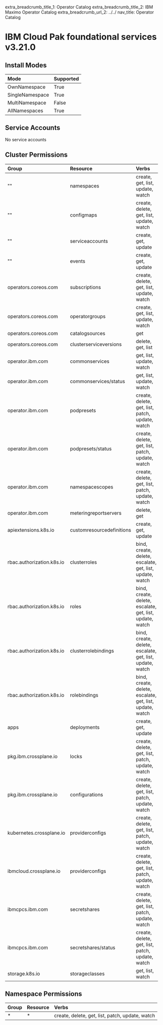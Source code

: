extra_breadcrumb_title_1: Operator Catalog
extra_breadcrumb_title_2: IBM Maximo Operator Catalog
extra_breadcrumb_url_2: ../../
nav_title: Operator Catalog

IBM Cloud Pak foundational services v3.21.0
================================================================================

Install Modes
--------------------------------------------------------------------------------
| Mode                 | Supported |
| :------------------- | :-------- |
| OwnNamespace         | True      |
| SingleNamespace      | True      |
| MultiNamespace       | False     |
| AllNamespaces        | True      |

Service Accounts
--------------------------------------------------------------------------------
No service accounts

Cluster Permissions
--------------------------------------------------------------------------------
| Group                                    | Resource                                 | Verbs                                                                            |
| :--------------------------------------- | :--------------------------------------- | :------------------------------------------------------------------------------- |
| ""                                       | namespaces                               | create, get, list, update, watch                                                 |
| ""                                       | configmaps                               | create, delete, get, list, update, watch                                         |
| ""                                       | serviceaccounts                          | create, get, update                                                              |
| ""                                       | events                                   | create, get, update                                                              |
| operators.coreos.com                     | subscriptions                            | create, delete, get, list, update, watch                                         |
| operators.coreos.com                     | operatorgroups                           | create, get, list, update, watch                                                 |
| operators.coreos.com                     | catalogsources                           | get                                                                              |
| operators.coreos.com                     | clusterserviceversions                   | delete, get, list                                                                |
| operator.ibm.com                         | commonservices                           | get, list, update, watch                                                         |
| operator.ibm.com                         | commonservices/status                    | get, list, update, watch                                                         |
| operator.ibm.com                         | podpresets                               | create, delete, get, list, patch, update, watch                                  |
| operator.ibm.com                         | podpresets/status                        | create, delete, get, list, patch, update, watch                                  |
| operator.ibm.com                         | namespacescopes                          | create, delete, get, list, patch, update, watch                                  |
| operator.ibm.com                         | meteringreportservers                    | delete, get                                                                      |
| apiextensions.k8s.io                     | customresourcedefinitions                | create, get, update                                                              |
| rbac.authorization.k8s.io                | clusterroles                             | bind, create, delete, escalate, get, list, update, watch                         |
| rbac.authorization.k8s.io                | roles                                    | bind, create, delete, escalate, get, list, update, watch                         |
| rbac.authorization.k8s.io                | clusterrolebindings                      | bind, create, delete, escalate, get, list, update, watch                         |
| rbac.authorization.k8s.io                | rolebindings                             | bind, create, delete, escalate, get, list, update, watch                         |
| apps                                     | deployments                              | create, get, update                                                              |
| pkg.ibm.crossplane.io                    | locks                                    | create, delete, get, list, patch, update, watch                                  |
| pkg.ibm.crossplane.io                    | configurations                           | create, delete, get, list, patch, update, watch                                  |
| kubernetes.crossplane.io                 | providerconfigs                          | create, delete, get, list, patch, update, watch                                  |
| ibmcloud.crossplane.io                   | providerconfigs                          | create, delete, get, list, patch, update, watch                                  |
| ibmcpcs.ibm.com                          | secretshares                             | create, delete, get, list, patch, update, watch                                  |
| ibmcpcs.ibm.com                          | secretshares/status                      | create, delete, get, list, patch, update, watch                                  |
| storage.k8s.io                           | storageclasses                           | get, list, watch                                                                 |

Namespace Permissions
--------------------------------------------------------------------------------
| Group                                    | Resource                                 | Verbs                                                                            |
| :--------------------------------------- | :--------------------------------------- | :------------------------------------------------------------------------------- |
| *                                        | *                                        | create, delete, get, list, patch, update, watch                                  |
